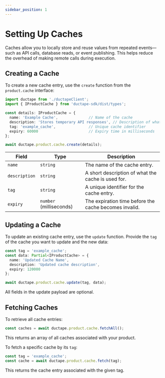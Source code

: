 ```yaml
---
sidebar_position: 1
---
```


# Setting Up Caches

Caches allow you to locally store and reuse values from repeated events—such as API calls, database reads, or event publishing. This helps reduce the overhead of making remote calls during execution.

## Creating a Cache

To create a new cache entry, use the `create` function from the `product.cache` interface:

```ts
import ductape from './ductapeClient';
import { IProductCache } from 'ductape-sdk/dist/types';

const details: IProductCache = {
  name: 'Example Cache',              // Name of the cache
  description: 'Stores temporary API responses', // Description of what it stores
  tag: 'example_cache',               // Unique cache identifier
  expiry: 60000                       // Expiry time in milliseconds
};

await ductape.product.cache.create(details);
```

| Field        | Type                   | Description                                                |
|--------------|------------------------|------------------------------------------------------------|
| `name`       | `string`               | The name of the cache entry.                              |
| `description`| `string`               | A short description of what the cache is used for.         |
| `tag`        | `string`               | A unique identifier for the cache entry.                   |
| `expiry`     | `number` (milliseconds)| The expiration time before the cache becomes invalid.      |

## Updating a Cache

To update an existing cache entry, use the `update` function. Provide the `tag` of the cache you want to update and the new data:

```ts
const tag = 'example_cache';
const data: Partial<IProductCache> = {
  name: 'Updated Cache Name',
  description: 'Updated cache description',
  expiry: 120000
};

await ductape.product.cache.update(tag, data);
```

All fields in the update payload are optional.

## Fetching Caches

To retrieve all cache entries:

```ts
const caches = await ductape.product.cache.fetchAll();
```

This returns an array of all caches associated with your product.

To fetch a specific cache by its `tag`:

```ts
const tag = 'example_cache';
const cache = await ductape.product.cache.fetch(tag);
```

This returns the cache entry associated with the given tag.
